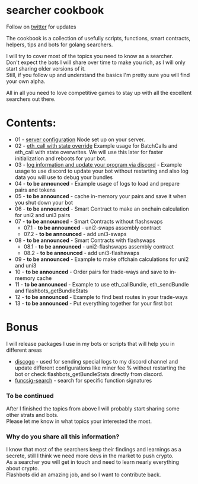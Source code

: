 # searcher cookbook
Follow on [twitter](https://twitter.com/tripolious) for updates  

The cookbook is a collection of usefully scripts, functions, smart contracts, helpers, tips and bots for golang searchers.

I will try to cover most of the topics you need to know as a searcher.  
Don't expect the bots I will share over time to make you rich, as I will only start sharing older versions of it.  
Still, if you follow up and understand the basics I'm pretty sure you will find your own alpha.

All in all you need to love competitive games to stay up with all the excellent searchers out there.

# Contents:
- 01 - [server configuration](server-configuration/README.md) Node set up on your server.  
- 02 - [eth_call with state override](eth_call-state-override/README.md) Example usage for BatchCalls and eth_call with state overwrites. We will use this later for faster initialization and reboots for your bot.
- 03 - [log information and update your program via discord](discord-usage/README.md) - Example usage to use discord to update your bot without restarting and also log data you will use to debug your bundles
- 04 - **to be announced** - Example usage of logs to load and prepare pairs and tokens
- 05 - **to be announced** - cache in-memory your pairs and save it when you shut down your bot
- 06 - **to be announced** - Smart Contract to make an onchain calculation for uni2 and uni3 pairs
- 07 - **to be announced** - Smart Contracts without flashswaps
  - 07.1 - **to be announced** - uni2-swaps assembly contract 
  - 07.2 - **to be announced** - add uni3-swaps
- 08 - **to be announced** - Smart Contracts with flashswaps
  - 08.1 - **to be announced** - uni2-flashswaps assembly contract
  - 08.2 - **to be announced** - add uni3-flashswaps
- 09 - **to be announced** - Example to make offchain calculations for uni2 and uni3
- 10 - **to be announced** - Order pairs for trade-ways and save to in-memory cache
- 11 - **to be announced** - Example to use eth_callBundle, eth_sendBundle and flashbots_getBundleStats
- 12 - **to be announced** - Example to find best routes in your trade-ways
- 13 - **to be announced** - Put everything together for your first bot

# Bonus
I will release packages I use in my bots or scripts that will help you in different areas
- [discogo](https://github.com/tripolious/discogo) - used for sending special logs to my discord channel and update different configurations like miner fee % without restarting the bot or check flashbots_getBundleStats directly from discord.    
- [funcsig-search](https://github.com/tripolious/funcsig-search) - search for specific function signatures

### To be continued
After I finished the topics from above I will probably start sharing some other strats and bots.  
Please let me know in what topics your interested the most.

### Why do you share all this information?
I know that most of the searchers keep their findings and learnings as a secrete, still I think we need more devs in the market to push crypto.    
As a searcher you will get in touch and need to learn nearly everything about crypto.  
Flashbots did an amazing job, and so I want to contribute back.